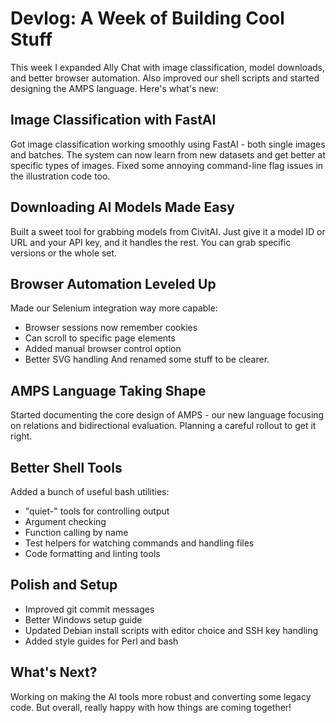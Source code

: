# Devlog: A Week of Building Cool Stuff

This week I expanded Ally Chat with image classification, model downloads, and better browser automation. Also improved our shell scripts and started designing the AMPS language. Here's what's new:

## Image Classification with FastAI
Got image classification working smoothly using FastAI - both single images and batches. The system can now learn from new datasets and get better at specific types of images. Fixed some annoying command-line flag issues in the illustration code too.

## Downloading AI Models Made Easy
Built a sweet tool for grabbing models from CivitAI. Just give it a model ID or URL and your API key, and it handles the rest. You can grab specific versions or the whole set.

## Browser Automation Leveled Up
Made our Selenium integration way more capable:
- Browser sessions now remember cookies
- Can scroll to specific page elements
- Added manual browser control option
- Better SVG handling
And renamed some stuff to be clearer.

## AMPS Language Taking Shape
Started documenting the core design of AMPS - our new language focusing on relations and bidirectional evaluation. Planning a careful rollout to get it right.

## Better Shell Tools
Added a bunch of useful bash utilities:
- "quiet-" tools for controlling output
- Argument checking
- Function calling by name
- Test helpers for watching commands and handling files
- Code formatting and linting tools

## Polish and Setup
- Improved git commit messages
- Better Windows setup guide
- Updated Debian install scripts with editor choice and SSH key handling
- Added style guides for Perl and bash

## What's Next?
Working on making the AI tools more robust and converting some legacy code. But overall, really happy with how things are coming together!
